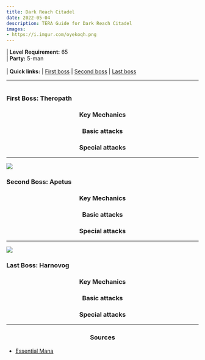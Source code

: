 ```yaml
---
title: Dark Reach Citadel
date: 2022-05-04
description: TERA Guide for Dark Reach Citadel
images:
- https://i.imgur.com/oyekoqh.png
---
```

 | **Level Requirement:** 65
<br> | **Party:** 5-man
<br>
<br> | **Quick links:**
| [First boss](#first-boss) 
| [Second boss](#second-boss) 
| [Last boss](#last-boss) 
<hr/>

<div id="first-boss">

![]()
<h3>First Boss: Theropath</h3>
<center><h3>Key Mechanics</h3></center>



<center><h3>Basic attacks</h3></center>



<center><h3>Special attacks</h3></center>




</div>
<hr/>

<div id="second-boss">

![](https://i.imgur.com/EGTlNfi.png)
<h3>Second Boss: Apetus</h3>
<center><h3>Key Mechanics</h3></center>



<center><h3>Basic attacks</h3></center>



<center><h3>Special attacks</h3></center>




</div>
<hr/>

<div id="last-boss">

![](https://i.imgur.com/NYKWGzM.png)
<h3>Last Boss: Harnovog</h3>
<center><h3>Key Mechanics</h3></center>



<center><h3>Basic attacks</h3></center>



<center><h3>Special attacks</h3></center>



</div>
<hr/>

<center><h3>Sources</h3></center>

* [Essential Mana](https://essentialmana.com/dark-reach-citadel/)
